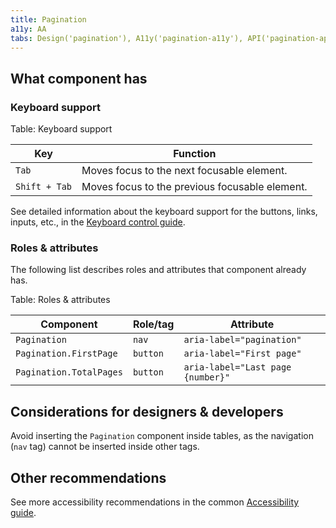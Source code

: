 ```yaml
---
title: Pagination
a11y: AA
tabs: Design('pagination'), A11y('pagination-a11y'), API('pagination-api'), Example('pagination-code'), Changelog('pagination-changelog')
---
```


## What component has

### Keyboard support

Table: Keyboard support

| Key           | Function                                       |
| ------------- | ---------------------------------------------- |
| `Tab`         | Moves focus to the next focusable element.     |
| `Shift + Tab` | Moves focus to the previous focusable element. |

See detailed information about the keyboard support for the buttons, links, inputs, etc., in the [Keyboard control guide](/core-principles/a11y/a11y-keyboard).

### Roles & attributes

The following list describes roles and attributes that component already has.

Table: Roles & attributes

| Component | Role/tag  | Attribute                         |
| --------- | ----- |--------------------------------- |
| `Pagination` | `nav` | `aria-label="pagination"`         |
| `Pagination.FirstPage` | `button` | `aria-label="First page"`         |
| `Pagination.TotalPages` | `button` | `aria-label="Last page {number}"` |

## Considerations for designers & developers

Avoid inserting the `Pagination` component inside tables, as the navigation (`nav` tag) cannot be inserted inside other tags.

## Other recommendations

See more accessibility recommendations in the common [Accessibility guide](/core-principles/a11y/a11y).
